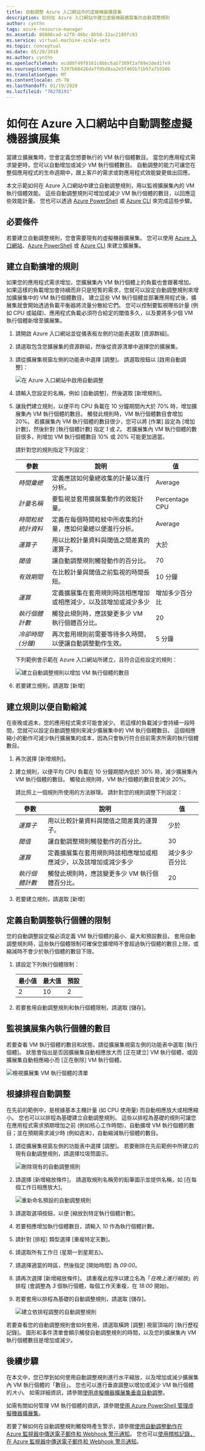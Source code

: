 ```yaml
---
title: 自動調整 Azure 入口網站中的虛擬機器擴展集
description: 如何在 Azure 入口網站中建立虛擬機器擴展集的自動調整規則
author: cynthn
tags: azure-resource-manager
ms.assetid: 88886cad-a2f0-46bc-8b58-32ac2189fc93
ms.service: virtual-machine-scale-sets
ms.topic: conceptual
ms.date: 05/29/2018
ms.author: cynthn
ms.openlocfilehash: ecd80f49f0161c8bbc6ab7309f2af89e2ded1fe9
ms.sourcegitcommit: 5397b08426da7f05d8aa2e5f465b71b97a75550b
ms.translationtype: MT
ms.contentlocale: zh-TW
ms.lasthandoff: 01/19/2020
ms.locfileid: "76278191"
---
```

# <a name="automatically-scale-a-virtual-machine-scale-set-in-the-azure-portal"></a>如何在 Azure 入口網站中自動調整虛擬機器擴展集
當建立擴展集時，您會定義您想要執行的 VM 執行個體數目。 當您的應用程式需求變更時，您可以自動增加或減少 VM 執行個體數目。 自動調整的能力可讓您在整個應用程式的生命週期中，跟上客戶的需求或對應用程式效能變更做出回應。

本文示範如何在 Azure 入口網站中建立自動調整規則，用以監視擴展集內的 VM 執行個體效能。 這些自動調整規則可增加或減少 VM 執行個體的數目，以回應這些效能計量。 您也可以透過 [Azure PowerShell](tutorial-autoscale-powershell.md) 或 [Azure CLI](tutorial-autoscale-cli.md) 來完成這些步驟。


## <a name="prerequisites"></a>必要條件
若要建立自動調整規則，您會需要現有的虛擬機器擴展集。 您可以使用 [Azure 入口網站](quick-create-portal.md)、[Azure PowerShell](quick-create-powershell.md) 或 [Azure CLI](quick-create-cli.md) 來建立擴展集。


## <a name="create-a-rule-to-automatically-scale-out"></a>建立自動擴增的規則
如果您的應用程式需求增加，您擴展集內 VM 執行個體上的負載也會跟著增加。 如果這樣的負載增加會持續而非只是短暫的需求，您就可以設定自動調整規則來增加擴展集中的 VM 執行個體數目。 建立這些 VM 執行個體並部署應用程式後，擴展集就會開始透過負載平衡器將流量分散給它們。 您可以控制要監視哪些計量 (例如 CPU 或磁碟)、應用程式負載必須符合給定的閾值多久，以及要將多少個 VM 執行個體新增至擴展集。

1. 請開啟 Azure 入口網站並從儀表板左側的功能表選取 [資源群組]。
2. 請選取包含您擴展集的資源群組，然後從資源清單中選擇您的擴展集。
3. 請從擴展集視窗左側的功能表中選擇 [調整]。 請選取按鈕以 [啟用自動調整]：

    ![在 Azure 入口網站中啟用自動調整](media/virtual-machine-scale-sets-autoscale-portal/enable-autoscale.png)

4. 請輸入您設定的名稱，例如 [自動調整]，然後選取 [新增規則]。

5. 讓我們建立規則，以便平均 CPU 負載在 10 分鐘期間內大於 70% 時，增加擴展集內 VM 執行個體的數目。 觸發此規則時，VM 執行個體數目會增加 20%。 若擴展集內 VM 執行個體的數目很少，您可以將 [作業] 設定為 [增加計數]，然後針對 [執行個體計數] 指定 *1* 或 *2*。 若擴展集內 VM 執行個體的數目很多，則增加 VM 執行個體數目 10% 或 20% 可能更加適當。

    請針對您的規則指定下列設定：
    
    | 參數              | 說明                                                                                                         | 值          |
    |------------------------|---------------------------------------------------------------------------------------------------------------------|----------------|
    | *時間彙總*     | 定義應該如何彙總收集的計量以進行分析。                                                | Average        |
    | *計量名稱*          | 要監視並套用擴展集動作的效能計量。                                                   | Percentage CPU |
    | *時間粒紋統計資料* | 定義在每個時間粒紋中所收集的計量，應如何彙總以便進行分析。                             | Average        |
    | *運算子*             | 用以比較計量資料與閾值之間差異的運算子。                                                     | 大於   |
    | *閾值*            | 讓自動調整規則觸發動作的百分比。                                                 | 70             |
    | *有效期間*             | 在比較計量與閾值之前監視的時間長短。                                   | 10 分鐘     |
    | *運算*            | 定義擴展集在套用規則時該相應增加或相應減少，以及該增加或減少多少                        | 增加多少百分比 |
    | *執行個體計數*       | 觸發此規則時，應該變更多少 VM 執行個體百分比。                                            | 20             |
    | *冷卻時間 (分鐘)*  | 再次套用規則前需要等待多久時間，以便讓自動調整動作生效。 | 5 分鐘      |

    下列範例會示範在 Azure 入口網站所建立，且符合這些設定的規則：

    ![建立自動調整規則以增加 VM 執行個體的數目](media/virtual-machine-scale-sets-autoscale-portal/rule-increase.png)

6. 若要建立規則，請選取 [新增]


## <a name="create-a-rule-to-automatically-scale-in"></a>建立規則以便自動縮減
在夜晚或週末，您的應用程式需求可能會減少。 若這樣的負載減少會持續一段時間，您就可以設定自動調整規則來減少擴展集中的 VM 執行個體數目。 這個相應縮小的動作可減少執行擴展集的成本，因為只會執行符合目前需求所需的執行個體數目。

1. 再次選擇 [新增規則]。
2. 建立規則，以便平均 CPU 負載在 10 分鐘期間內低於 30% 時，減少擴展集內 VM 執行個體的數目。 觸發此規則時，VM 執行個體的數目會減少 20%。

    請比照上一個規則所使用的方法辦理。 請針對您的規則調整下列設定：
    
    | 參數              | 說明                                                                                                          | 值          |
    |------------------------|----------------------------------------------------------------------------------------------------------------------|----------------|
    | *運算子*             | 用以比較計量資料與閾值之間差異的運算子。                                                      | 少於   |
    | *閾值*            | 讓自動調整規則觸發動作的百分比。                                                 | 30             |
    | *運算*            | 定義擴展集在套用規則時該相應增加或相應減少，以及該增加或減少多少                         | 減少多少百分比 |
    | *執行個體計數*       | 觸發此規則時，應該變更多少 VM 執行個體百分比。                                             | 20             |

3. 若要建立規則，請選取 [新增]


## <a name="define-autoscale-instance-limits"></a>定義自動調整執行個體的限制
您的自動調整設定檔必須定義 VM 執行個體的最小、最大和預設數目。 套用自動調整規則時，這些執行個體限制可確保您擴增時不會超過執行個體的數目上限，或縮減時不會少於執行個體的數目下限。

1. 請設定下列執行個體限制：

    | 最小值 | 最大值 | 預設|
    |---------|---------|--------|
    | 2       | 10      | 2      |

2. 若要套用自動調整規則和執行個體限制，請選取 [儲存]。


## <a name="monitor-number-of-instances-in-a-scale-set"></a>監視擴展集內執行個體的數目
若要查看 VM 執行個體的數目和狀態，請從擴展集視窗左側的功能表中選取 [執行個體]。 狀態會指出是否因擴展集自動相應放大而 [正在建立] VM 執行個體，或因擴展集自動相應縮小而 [正在刪除] VM 執行個體。

![檢視擴展集 VM 執行個體的清單](media/virtual-machine-scale-sets-autoscale-portal/view-instances.png)


## <a name="autoscale-based-on-a-schedule"></a>根據排程自動調整
在先前的範例中，是根據基本主機計量 (如 CPU 使用量) 而自動相應放大或相應縮小。 您也可以以排程為基礎建立自動調整規則。 這些以排程為基礎的規則可讓您在應用程式需求預期增加之前 (例如核心工作時間)，自動擴增 VM 執行個體的數目；並在預期需求減少時 (例如週末)，自動縮減執行個體的數目。

1. 請從擴展集視窗左側的功能表中選擇 [調整]。 若要刪除在先前範例中所建立的現有自動調整規則，請選擇垃圾筒圖示。

    ![刪除現有的自動調整規則](media/virtual-machine-scale-sets-autoscale-portal/delete-rules.png)

2. 請選擇 [新增縮放條件]。 請選取規則名稱旁的鉛筆圖示並提供名稱，如 [在每個工作日相應放大]。

    ![重新命名預設的自動調整規則](media/virtual-machine-scale-sets-autoscale-portal/rename-rule.png)

3. 請選取選項按鈕，以便 [縮放到特定執行個體計數]。
4. 若要相應增加執行個體數目，請輸入 *10* 作為執行個體計數。
5. 請針對 [排程] 類型選擇 [重複特定天數]。
6. 請選取所有工作日 (星期一到星期五)。
7. 請選擇適當的時區，然後指定 [開始時間] 為 *09:00*。
8. 請再次選擇 [新增縮放條件]。 請重複此程序以建立名為「*在晚上進行縮放*」的排程 (會調整為 *3* 個執行個體，每個工作天重複，在 *18:00* 開始)。
9. 若要套用以排程為基礎的自動調整規則，請選取 [儲存]。

    ![建立依排程調整的自動調整規則](media/virtual-machine-scale-sets-autoscale-portal/schedule-autoscale.PNG)

若要查看您的自動調整規則會如何套用，請選取橫跨 [調整] 視窗頂端的 [執行歷程記錄]。 圖形和事件清單會顯示觸發自動調整規則的時間，以及您的擴展集內 VM 執行個體數目是增加或減少。


## <a name="next-steps"></a>後續步驟
在本文中，您已學到如何使用自動調整規則進行水平縮放，以及增加或減少擴展集內 VM 執行個體的「數目」。 您也可以進行垂直調整以增加或減少 VM 執行個體的*大小*。 如需詳細資訊，請參閱[使用虛擬機器擴展集垂直自動調整](virtual-machine-scale-sets-vertical-scale-reprovision.md)。

如需有關如何管理 VM 執行個體的資訊，請參閱[使用 Azure PowerShell 管理虛擬機器擴展集](virtual-machine-scale-sets-windows-manage.md)。

若要了解如何在自動調整規則觸發時產生警示，請參閱[使用自動調整動作在 Azure 監視器中傳送電子郵件和 Webhook 警示通知](../azure-monitor/platform/autoscale-webhook-email.md)。 您也可以[使用稽核記錄，在 Azure 監視器中傳送電子郵件和 Webhook 警示通知](../monitoring-and-diagnostics/insights-auditlog-to-webhook-email.md)。
